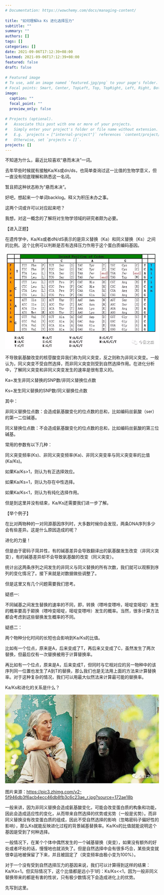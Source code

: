 ```yaml
---
# Documentation: https://wowchemy.com/docs/managing-content/

title: "如何理解ka Ks 进化选择压力"
subtitle: ""
summary: ""
authors: []
tags: []
categories: []
date: 2021-09-06T17:12:39+08:00
lastmod: 2021-09-06T17:12:39+08:00
featured: false
draft: false

# Featured image
# To use, add an image named `featured.jpg/png` to your page's folder.
# Focal points: Smart, Center, TopLeft, Top, TopRight, Left, Right, BottomLeft, Bottom, BottomRight.
image:
  caption: ""
  focal_point: ""
  preview_only: false

# Projects (optional).
#   Associate this post with one or more of your projects.
#   Simply enter your project's folder or file name without extension.
#   E.g. `projects = ["internal-project"]` references `content/project/deep-learning/index.md`.
#   Otherwise, set `projects = []`.
projects: []
---
```

不知道为什么，最近比较喜欢“悬而未决”一词。



去年早些时候就有接触Ka/Ks或dn/ds，也简单查询过这一比值的生物学意义，但一直没有彻底理解和熟悉这一名词。



暂且把这种状态称为“悬而未决”。

好吧，想起来一个单词backlog。释义为积压未办之事。

这两个词或许可以对应起来吧？



我想，对这一概念的了解将对生物学领域的研究者颇为必要。



【进入正题】



在遗传学中，Ka/Ks或者dN/dS表示的是异义替换（Ka）和同义替换（Ks）之间的比例。这个比例可以判断是否有选择压力作用于这个蛋白质编码基因。



![](p1.png)



不导致氨基酸改变的核苷酸变异我们称为同义突变，反之则称为非同义突变。一般认为，同义突变不受自然选择，而非同义突变则受到自然选择作用。在进化分析中，了解同义突变和非同义突变发生的速率是很有意义的。



Ka=发生非同义替换的SNP数/非同义替换位点数

Ks=发生同义替换的SNP数/同义替换位点数

其中：

非同义替换位点数：会造成氨基酸变化的位点数的总和，比如编码丝氨酸（ser）的第一二位碱基。

同义替换位点数：不会造成氨基酸变化的位点数的总和，比如编码丝氨酸的第三位碱基。



常用的参数有以下几种：

同义突变频率(Ks)、非同义突变频率(Ka)、非同义突变率与同义突变率的比值(Ka/Ks)。

如果Ka/Ks>1，则认为有正选择效应。

如果Ka/Ks=1，则认为存在中性选择。

如果Ka/Ks<1，则认为有纯化选择作用。



但是到这里并没有结束，Ka/Ks还需要我们进一步了解。



【举个例子】

在比对两物种的一对同源基因序列时，大多数时候你会发现，两条DNA序列多少会有些差异。这是什么原因造成的呢？



进化的力量！



但是由于密码子简并性，有的碱基差异会导致翻译出的氨基酸发生改变（非同义突变），有的碱基差异却不会导致氨基酸的改变（同义突变）。



统计出这两条序列之间发生的非同义与同义替换的所有次数，我们就可以观察到序列的变化情况了。接下来就是对数据做些调整了。



但是这里又有几个问题需要我们思考。



疑惑一:

不同碱基之间发生替换的速率的不同，即，转换（嘌呤变嘌呤，嘧啶变嘧啶）发生的概率要高于颠换（嘌呤变嘧啶，嘧啶变嘌呤）发生的概率。当然，很多计算方法都会考虑到这些替换发生概率的不同。

疑惑二：

两个物种分化时间的长短也会影响到Ka/Ks的比值。

比如有一个位点，原来是A，后来变成了T，再后来又变成了C，虽然发生了两次替换，但最后仅有一次替换被用于计算替换率。

再比如有一个位点，原来是A，后来变成T，但同时与它相对应的另一物种中的该序列同一位置也发生了A到T的替换，那么我们也是无法用上面的方法来计算替换率。对于这种复杂的情况，我们可以用最大似然法来计算最可能的替换率。

Ka/Ks和进化的关系是什么？

![](p2.png)

图片来源：https://pic3.zhimg.com/v2-5f946db3f6acb4ecc46db8fb3c6c23ae_r.jpg?source=172ae18b

一般来讲，因为非同义替换会造成氨基酸变化，可能会改变蛋白质的构象和功能，因此会造成适应性的变化，从而带来自然选择的优势或劣势（一般是劣势）。而非同义替换没有改变蛋白质的组成，因此不受自然选择的影响（忽略密码子偏好性的影响），那么Ks就能反映进化过程的背景碱基替换率。Ka/Ks的比值就能说明这个基因是受到了何种选择。

一般情况下，在某个个体中偶然发生的一个碱基替换（突变），如果没有额外的好处或者坏处的话，慢慢地也就消失了。但是自然选择中会有很多巧合，某些突变就很幸运地被保留了下来，并且被固定了（突变频率由极小变为100%）。

对于一个没有受到自然选择压力的基因来说，我们可以计算得到这样的结果：Ka/Ks=1。但实际情况下，这个比值都是远小于1的：Ks/Ks<<1，因为一般非同义替换带来的都是有害的性状，只有极少数情况下会造成进化上的优势。

先写到这里。